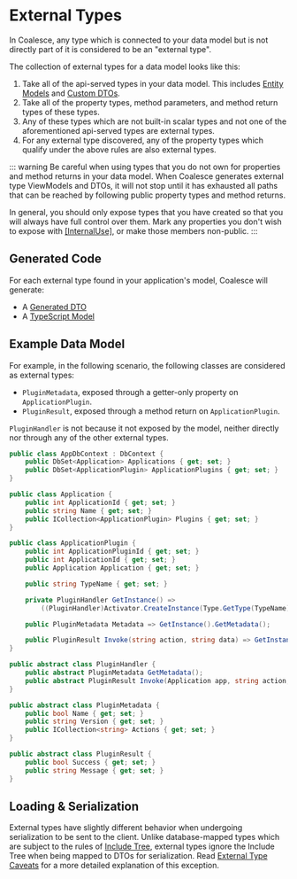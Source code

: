 # External Types

In Coalesce, any type which is connected to your data model but is not directly part of it is considered to be an "external type".

The collection of external types for a data model looks like this:
    
1. Take all of the api-served types in your data model. This includes [Entity Models](/modeling/model-types/entities.md) and [Custom DTOs](/modeling/model-types/dtos.md).
2. Take all of the property types, method parameters, and method return types of these types.
3. Any of these types which are not built-in scalar types and not one of the aforementioned api-served types are external types.
4. For any external type discovered, any of the property types which qualify under the above rules are also external types.


::: warning
Be careful when using types that you do not own for properties and method returns in your data model. When Coalesce generates external type ViewModels and DTOs, it will not stop until it has exhausted all paths that can be reached by following public property types and method returns.

In general, you should only expose types that you have created so that you will always have full control over them. Mark any properties you don't wish to expose with [[InternalUse]](/modeling/model-components/attributes/internal-use.md), or make those members non-public.
:::


## Generated Code

For each external type found in your application's model, Coalesce will generate:

* A [Generated DTO](/stacks/agnostic/dtos.md)
* A [TypeScript Model](/stacks/disambiguation/external-view-model.md)


## Example Data Model

For example, in the following scenario, the following classes are considered as external types:

* `PluginMetadata`, exposed through a getter-only property on `ApplicationPlugin`.
* `PluginResult`, exposed through a method return on `ApplicationPlugin`. 

`PluginHandler` is not because it not exposed by the model, neither directly nor through any of the other external types.


``` c#
public class AppDbContext : DbContext {
    public DbSet<Application> Applications { get; set; }
    public DbSet<ApplicationPlugin> ApplicationPlugins { get; set; }
}

public class Application {
    public int ApplicationId { get; set; }
    public string Name { get; set; }
    public ICollection<ApplicationPlugin> Plugins { get; set; }
}

public class ApplicationPlugin {
    public int ApplicationPluginId { get; set; }
    public int ApplicationId { get; set; }
    public Application Application { get; set; }

    public string TypeName { get; set; }

    private PluginHandler GetInstance() => 
        ((PluginHandler)Activator.CreateInstance(Type.GetType(TypeName)));

    public PluginMetadata Metadata => GetInstance().GetMetadata();

    public PluginResult Invoke(string action, string data) => GetInstance().Invoke(Application, action, data);
}

public abstract class PluginHandler { 
    public abstract PluginMetadata GetMetadata();
    public abstract PluginResult Invoke(Application app, string action, string data);
}

public abstract class PluginMetadata { 
    public bool Name { get; set; }
    public string Version { get; set; }
    public ICollection<string> Actions { get; set; }
}

public abstract class PluginResult { 
    public bool Success { get; set; }
    public string Message { get; set; }
}
```

## Loading & Serialization

External types have slightly different behavior when undergoing serialization to be sent to the client. Unlike database-mapped types which are subject to the rules of [Include Tree](/concepts/include-tree.md), external types ignore the Include Tree when being mapped to DTOs for serialization. Read [External Type Caveats](/concepts/include-tree.md#external-type-caveats) for a more detailed explanation of this exception.